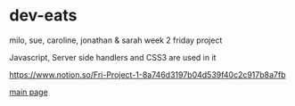 # dev-eats

milo, sue, caroline, jonathan &amp; sarah week 2 friday project

Javascript, Server side handlers and CSS3 are used in it

https://www.notion.so/Fri-Project-1-8a746d3197b04d539f40c2c917b8a7fb


[main page](server/public/images/dev-eat.png)
